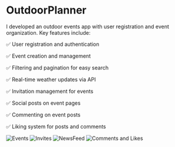 # OutdoorPlanner

I developed an outdoor events app with user registration and event organization. Key features include:

✅ User registration and authentication

✅ Event creation and management

✅ Filtering and pagination for easy search

✅ Real-time weather updates via API

✅ Invitation management for events

✅ Social posts on event pages

✅ Commenting on event posts

✅ Liking system for posts and comments

![Events](https://github.com/CirjanBogdan/OutdoorPlanner/assets/124176929/330ff2ca-98ef-4177-ab01-157c80ba3fce)
![Invites](https://github.com/CirjanBogdan/OutdoorPlanner/assets/124176929/ecfeef2e-fc28-4ada-a806-b5eadfb59e60)
![NewsFeed](https://github.com/CirjanBogdan/OutdoorPlanner/assets/124176929/fe0661e9-bbae-4718-9fe6-4fcacfac2374)
![Comments and Likes](https://github.com/CirjanBogdan/OutdoorPlanner/assets/124176929/47bee5bc-eeef-451a-9a7a-bdd1ef8fc7d6)
